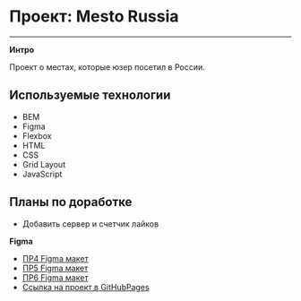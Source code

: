 # Проект: Mesto Russia

---

**Интро**

Проект о местах, которые юзер посетил в России.

## Используемые технологии

* BEM
* Figma
* Flexbox
* HTML
* CSS
* Grid Layout
* JavaScript

**Планы по доработке**
---
* Добавить сервер и счетчик лайков

**Figma**

* [ПР4 Figma макет](https://www.figma.com/file/2cn9N9jSkmxD84oJik7xL7/JavaScript.-Sprint-4?node-id=0%3A1)
* [ПР5 Figma макет](https://www.figma.com/file/bjyvbKKJN2naO0ucURl2Z0/JavaScript.-Sprint-5?node-id=0%3A1)
* [ПР6 Figma макет](https://www.figma.com/file/4ijJW8bY1iG0SCuPK9ggCC/JavaScript.Sprint-6?node-id=0%3A1)
* [Ссылка на проект в GitHubPages](https://vlovchinnikov21.github.io/mesto/)

